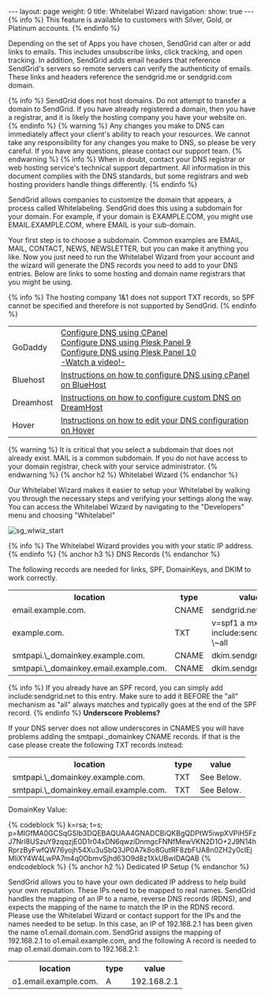 --- layout: page weight: 0 title: Whitelabel Wizard navigation: show:
true --- {% info %} This feature is available to customers with Silver,
Gold, or Platinum accounts. {% endinfo %}

Depending on the set of Apps you have chosen, SendGrid can alter or add
links to emails. This includes unsubscribe links, click tracking, and
open tracking. In addition, SendGrid adds email headers that reference
SendGrid's servers so remote servers can verify the authenticity of
emails. These links and headers reference the sendgrid.me or
sendgrid.com domain.

{% info %} SendGrid does not host domains. Do not attempt to transfer a
domain to SendGrid. If you have already registered a domain, then you
have a registrar, and it is likely the hosting company you have your
website on. {% endinfo %} {% warning %} Any changes you make to DNS can
immediately affect your client's ability to reach your resources. We
cannot take any responsibility for any changes you make to DNS, so
please be very careful. If you have any questions, please contact our
support team. {% endwarning %} {% info %} When in doubt, contact your
DNS registrar or web hosting service's technical support department. All
information in this document complies with the DNS standards, but some
registrars and web hosting providers handle things differently. {%
endinfo %}

SendGrid allows companies to customize the domain that appears, a
process called Whitelabeling. SendGrid does this using a subdomain for
your domain. For example, if your domain is EXAMPLE.COM, you might use
EMAIL.EXAMPLE.COM, where EMAIL is your sub-domain.

Your first step is to choose a subdomain. Common examples are EMAIL,
MAIL, CONTACT, NEWS, NEWSLETTER, but you can make it anything you like.
Now you just need to run the Whitelabel Wizard from your account and the
wizard will generate the DNS records you need to add to your DNS
entries. Below are links to some hosting and domain name registrars that
you might be using.

{% info %} The hosting company 1&1 does not support TXT records, so SPF
cannot be specified and therefore is not supported by SendGrid. {%
endinfo %}

<table>
<tbody>
<tr class="odd">
<td align="left">GoDaddy</td>
<td align="left"><a href="http://support.godaddy.com/help/4597/setup-dns-using-cpanel">Configure DNS using CPanel</a> <br /> <a href="http://support.godaddy.com/help/198/setting-up-dns-with-your-parallels-plesk-panel-9-server-and-domain-with-us">Configure DNS using Plesk Panel 9</a> <br /> <a href="http://support.godaddy.com/help/6891/setting-up-dns-with-your-parallels-plesk-panel-10-server-and-domain-with-us">Configure DNS using Plesk Panel 10</a> <br /><a href="http://screencast.com/t/tip4j5ce6b">-Watch a video!-</a></td>
</tr>
<tr class="even">
<td align="left">Bluehost</td>
<td align="left"><a href="https://my.bluehost.com/cgi/help/559">Instructions on how to configure DNS using cPanel on BlueHost</a></td>
</tr>
<tr class="odd">
<td align="left">Dreamhost</td>
<td align="left"><a href="http://wiki.dreamhost.com/Custom_DNS">Instructions on how to configure custom DNS on DreamHost</a></td>
</tr>
<tr class="even">
<td align="left">Hover</td>
<td align="left"><a href="https://www.hover.com/help/edit-dns-records-cname-mx-txt-and-srv">Instructions on how to edit your DNS configuration on Hover</a></td>
</tr>
</tbody>
</table>

{% warning %} It is critical that you select a subdomain that does not
already exist. MAIL is a common subdomain. If you do not have access to
your domain registrar, check with your service administrator. {%
endwarning %} {% anchor h2 %} Whitelabel Wizard {% endanchor %}

Our Whitelabel Wizard makes it easier to setup your Whitelabel by
walking you through the necessary steps and verifying your settings
along the way. You can access the Whitelabel Wizard by navigating to the
"Developers" menu and choosing "Whitelabel"

![]({{root_url}}/images/whitelabel_1.png "sg_wlwiz_start")

{% info %} The Whitelabel Wizard provides you with your static IP
address. {% endinfo %} {% anchor h3 %} DNS Records {% endanchor %}

The following records are needed for links, SPF, DomainKeys, and DKIM to
work correctly.

<table class="table table-bordered table-striped">
   <tbody>
      <tr>
         <th>location</th>
         <th>type</th>
         <th>value</th>
      </tr>
      <tr>
         <td>email.example.com.</td>
         <td>CNAME</td>
         <td>sendgrid.net.</td>
      </tr>
      <tr>
         <td>example.com.</td>
         <td>TXT</td>
         <td>v=spf1 a mx include:sendgrid.net \~all</td>
      </tr>
      <tr>
         <td>smtpapi.\_domainkey.example.com.</td>
         <td>CNAME</td>
         <td>dkim.sendgrid.net.</td>
      </tr>
      <tr>
         <td>smtpapi.\_domainkey.email.example.com.</td>
         <td>CNAME</td>
         <td>dkim.sendgrid.net.</td>
      </tr>
   </tbody>
</table>

{% info %} If you already have an SPF record, you can simply add
include:sendgrid.net to this entry. Make sure to add it BEFORE the "all"
mechanism as "all" always matches and typically goes at the end of the
SPF record. {% endinfo %} **Underscore Problems?**

If your DNS server does not allow underscores in CNAMES you will have
problems adding the smtpapi.\_domainkey CNAME records. If that is the
case please create the following TXT records instead:

<table class="table table-bordered table-striped">
   <tbody>
      <tr>
         <th>location</th>
         <th>type</th>
         <th>value</th>
      </tr>
      <tr>
         <td>smtpapi.\_domainkey.example.com.</td>
         <td>TXT</td>
         <td>See Below.</td>
      </tr>
      <tr>
         <td>smtpapi.\_domainkey.email.example.com.</td>
         <td>TXT</td>
         <td>See Below.</td>
      </tr>
   </tbody>
</table>

DomainKey Value:

{% codeblock %}
k=rsa; t=s;
p=MIGfMA0GCSqGSIb3DQEBAQUAA4GNADCBiQKBgQDPtW5iwpXVPiH5FzJ7Nrl8USzuY9zqqzjE0D1r04xDN6qwziDnmgcFNNfMewVKN2D1O+2J9N14hRprzByFwfQW76yojh54Xu3uSbQ3JP0A7k8o8GutRF8zbFUA8n0ZH2y0cIEjMliXY4W4LwPA7m4q0ObmvSjhd63O9d8z1XkUBwIDAQAB
{% endcodeblock %} {% anchor h2 %} Dedicated IP Setup {% endanchor %}

SendGrid allows you to have your own dedicated IP address to help build
your own reputation. These IPs need to be mapped to real names. SendGrid
handles the mapping of an IP to a name, reverse DNS records (RDNS), and
expects the mapping of the name to match the IP in the RDNS record.
Please use the Whitelabel Wizard or contact support for the IPs and the
names needed to be setup. In this case, an IP of 192.168.2.1 has been
given the name o1.email.domain.com. SendGrid assigns the mapping of
192.168.2.1 to o1.email.example.com, and the following A record is
needed to map o1.email.domain.com to 192.168.2.1:

<table class="table table-bordered table-striped">
   <tbody>
      <tr>
         <th>location</th>
         <th>type</th>
         <th>value</th>
      </tr>
      <tr>
         <td>o1.email.example.com.</td>
         <td>A</td>
         <td>192.168.2.1</td>
      </tr>
   </tbody>
</table>


